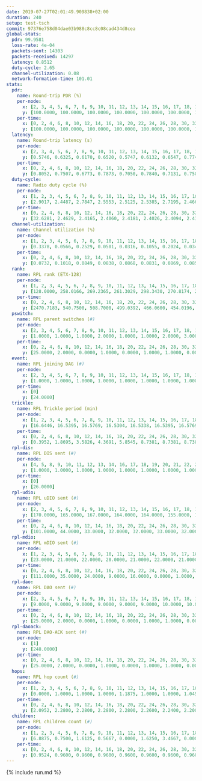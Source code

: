 ```yaml
---
date: 2019-07-27T02:01:49.909838+02:00
duration: 240
setup: test-tsch
commit: 97376e758d04dae03b988c8cc8c08cad434d8cea
global-stats:
  pdr: 99.9581
  loss-rate: 4e-04
  packets-sent: 14303
  packets-received: 14297
  latency: 0.8512
  duty-cycle: 2.65
  channel-utilization: 0.08
  network-formation-time: 101.01
stats:
  pdr:
    name: Round-trip PDR (%)
    per-node:
      x: [2, 3, 4, 5, 6, 7, 8, 9, 10, 11, 12, 13, 14, 15, 16, 17, 18, 19, 20, 21, 22, 23, 24, 25]
      y: [100.0000, 100.0000, 100.0000, 100.0000, 100.0000, 100.0000, 100.0000, 100.0000, 100.0000, 100.0000, 99.5146, 100.0000, 100.0000, 100.0000, 100.0000, 99.6403, 100.0000, 100.0000, 100.0000, 100.0000, 100.0000, 100.0000, 100.0000, 99.8358]
    per-time:
      x: [0, 2, 4, 6, 8, 10, 12, 14, 16, 18, 20, 22, 24, 26, 28, 30, 32, 34, 36, 38, 40, 42, 44, 46, 48, 50, 52, 54, 56, 58, 60, 62, 64, 66, 68, 70, 72, 74, 76, 78, 80, 82, 84, 86, 88, 90, 92, 94, 96, 98, 100, 102, 104, 106, 108, 110, 112, 114, 116, 118, 120, 122, 124, 126, 128, 130, 132, 134, 136, 138, 140, 142, 144, 146, 148, 150, 152, 154, 156, 158, 160, 162, 164, 166, 168, 170, 172, 174, 176, 178, 180, 182, 184, 186, 188, 190, 192, 194, 196, 198, 200, 202, 204, 206, 208, 210, 212, 214, 216, 218, 220, 222, 224, 226, 228, 230, 232, 234, 236, 238, 240]
      y: [100.0000, 100.0000, 100.0000, 100.0000, 100.0000, 100.0000, 100.0000, 100.0000, 100.0000, 100.0000, 100.0000, 100.0000, 100.0000, 100.0000, 100.0000, 100.0000, 100.0000, 100.0000, 100.0000, 100.0000, 100.0000, 100.0000, 100.0000, 100.0000, 100.0000, 100.0000, 100.0000, 100.0000, 100.0000, 100.0000, 100.0000, 100.0000, 100.0000, 100.0000, 100.0000, 100.0000, 100.0000, 100.0000, 100.0000, 100.0000, 100.0000, 100.0000, 100.0000, 100.0000, 100.0000, 100.0000, 100.0000, 100.0000, 100.0000, 100.0000, 100.0000, 100.0000, 99.1597, 99.1736, 100.0000, 100.0000, 100.0000, 100.0000, 100.0000, 100.0000, 100.0000, 100.0000, 100.0000, 100.0000, 100.0000, 100.0000, 100.0000, 100.0000, 100.0000, 100.0000, 100.0000, 100.0000, 100.0000, 100.0000, 100.0000, 100.0000, 100.0000, 100.0000, 100.0000, 100.0000, 100.0000, 100.0000, 100.0000, 100.0000, 100.0000, 100.0000, 100.0000, 100.0000, 100.0000, 100.0000, 100.0000, 100.0000, 100.0000, 100.0000, 100.0000, 100.0000, 100.0000, 100.0000, 100.0000, 98.3333, 100.0000, 100.0000, 100.0000, 100.0000, 100.0000, 99.1667, 100.0000, 100.0000, 100.0000, 100.0000, 99.1667, 100.0000, 100.0000, 100.0000, 100.0000, 100.0000, 100.0000, 100.0000, 100.0000, 100.0000, null]
  latency:
    name: Round-trip latency (s)
    per-node:
      x: [2, 3, 4, 5, 6, 7, 8, 9, 10, 11, 12, 13, 14, 15, 16, 17, 18, 19, 20, 21, 22, 23, 24, 25]
      y: [0.5746, 0.6325, 0.6170, 0.6520, 0.5747, 0.6132, 0.6547, 0.7742, 0.6667, 0.7756, 0.8271, 0.7635, 0.8646, 0.6868, 0.7453, 0.9706, 1.1008, 0.9252, 0.9385, 1.2149, 1.0471, 1.2370, 1.2754, 1.3523]
    per-time:
      x: [0, 2, 4, 6, 8, 10, 12, 14, 16, 18, 20, 22, 24, 26, 28, 30, 32, 34, 36, 38, 40, 42, 44, 46, 48, 50, 52, 54, 56, 58, 60, 62, 64, 66, 68, 70, 72, 74, 76, 78, 80, 82, 84, 86, 88, 90, 92, 94, 96, 98, 100, 102, 104, 106, 108, 110, 112, 114, 116, 118, 120, 122, 124, 126, 128, 130, 132, 134, 136, 138, 140, 142, 144, 146, 148, 150, 152, 154, 156, 158, 160, 162, 164, 166, 168, 170, 172, 174, 176, 178, 180, 182, 184, 186, 188, 190, 192, 194, 196, 198, 200, 202, 204, 206, 208, 210, 212, 214, 216, 218, 220, 222, 224, 226, 228, 230, 232, 234, 236, 238, 240]
      y: [0.8052, 0.7507, 0.6773, 0.7873, 0.7050, 0.7840, 0.7131, 0.7509, 0.6548, 0.7336, 0.7039, 0.7452, 0.7594, 0.6933, 0.6722, 0.6992, 0.7462, 0.6478, 0.6498, 0.6808, 0.6709, 0.6746, 0.7116, 0.6718, 0.6844, 0.6775, 0.6800, 0.7438, 0.6769, 0.7360, 0.7075, 0.6882, 0.6836, 0.6656, 0.6865, 0.6106, 0.5832, 0.6893, 0.7146, 0.6253, 0.6490, 0.6788, 0.6520, 0.6575, 0.6236, 0.6377, 0.6631, 0.6940, 0.6810, 0.6170, 0.6239, 0.6334, 0.6200, 0.6972, 0.6866, 0.7156, 0.6841, 0.6403, 0.6142, 0.6646, 0.6754, 0.6778, 0.6857, 0.6376, 0.6538, 0.6912, 0.6498, 0.7024, 0.7385, 0.6535, 0.5869, 0.7096, 0.8181, 0.6870, 0.6431, 0.7250, 0.6640, 0.8321, 0.9436, 0.9254, 0.7571, 0.7223, 0.6477, 0.9701, 1.0262, 0.8940, 0.8879, 0.6956, 0.7024, 1.0279, 1.3283, 1.1531, 0.9789, 0.8706, 0.7102, 1.0336, 1.5084, 1.3802, 1.2756, 1.0596, 0.8886, 1.0480, 1.4375, 1.4849, 1.4647, 1.2493, 1.0217, 1.1763, 1.5403, 1.5773, 1.5725, 1.4700, 1.3650, 1.2390, 1.5623, 1.5017, 1.5390, 1.5512, 1.4970, 1.4554, null]
  duty-cycle:
    name: Radio duty cycle (%)
    per-node:
      x: [1, 2, 3, 4, 5, 6, 7, 8, 9, 10, 11, 12, 13, 14, 15, 16, 17, 18, 19, 20, 21, 22, 23, 24, 25]
      y: [2.9017, 2.4487, 2.7847, 2.5553, 2.5125, 2.5385, 2.7195, 2.4666, 2.5447, 2.5506, 2.4728, 2.6446, 2.5783, 2.5695, 2.6218, 2.8999, 2.5829, 2.7085, 2.6261, 2.8009, 2.6656, 2.7294, 2.6797, 2.8156, 2.7616]
    per-time:
      x: [0, 2, 4, 6, 8, 10, 12, 14, 16, 18, 20, 22, 24, 26, 28, 30, 32, 34, 36, 38, 40, 42, 44, 46, 48, 50, 52, 54, 56, 58, 60, 62, 64, 66, 68, 70, 72, 74, 76, 78, 80, 82, 84, 86, 88, 90, 92, 94, 96, 98, 100, 102, 104, 106, 108, 110, 112, 114, 116, 118, 120, 122, 124, 126, 128, 130, 132, 134, 136, 138, 140, 142, 144, 146, 148, 150, 152, 154, 156, 158, 160, 162, 164, 166, 168, 170, 172, 174, 176, 178, 180, 182, 184, 186, 188, 190, 192, 194, 196, 198, 200, 202, 204, 206, 208, 210, 212, 214, 216, 218, 220, 222, 224, 226, 228, 230, 232, 234, 236, 238]
      y: [32.6281, 2.4629, 2.4165, 2.4060, 2.4181, 2.4026, 2.4094, 2.4110, 2.4123, 2.3913, 2.4086, 2.3971, 2.4048, 2.4017, 2.4283, 2.4093, 2.3925, 2.4017, 2.3884, 2.3991, 2.4007, 2.3905, 2.4046, 2.4040, 2.3959, 2.3973, 2.4006, 2.3885, 2.4183, 2.4064, 2.4004, 2.4120, 2.3951, 2.4072, 2.3973, 2.3925, 2.3810, 2.3900, 2.4062, 2.4006, 2.3865, 2.4011, 2.3988, 2.4089, 2.3976, 2.3763, 2.3824, 2.3947, 2.3801, 2.3926, 2.3935, 2.3908, 2.3883, 2.3779, 2.3913, 2.3853, 2.4012, 2.4133, 2.3968, 2.4026, 2.3920, 2.3829, 2.3879, 2.3914, 2.3956, 2.3985, 2.3947, 2.3885, 2.3941, 2.4009, 2.3920, 2.3776, 2.3812, 2.3949, 2.3919, 2.3864, 2.4045, 2.3871, 2.3853, 2.3904, 2.3949, 2.3879, 2.4116, 2.3878, 2.4061, 2.3930, 2.3999, 2.3990, 2.3827, 2.3868, 2.4067, 2.3913, 2.3936, 2.3988, 2.3960, 2.3869, 2.3929, 2.3758, 2.3814, 2.3897, 2.3961, 2.3705, 2.3922, 2.3730, 2.3830, 2.3780, 2.3765, 2.3831, 2.3769, 2.3818, 2.3827, 2.3944, 2.3961, 2.3903, 2.3934, 2.4028, 2.3982, 2.3871, 2.3960, 2.3929]
  channel-utilization:
    name: Channel utilization (%)
    per-node:
      x: [1, 2, 3, 4, 5, 6, 7, 8, 9, 10, 11, 12, 13, 14, 15, 16, 17, 18, 19, 20, 21, 22, 23, 24, 25]
      y: [0.3378, 0.0566, 0.2529, 0.0501, 0.0316, 0.1055, 0.2024, 0.0347, 0.0349, 0.0345, 0.0364, 0.1032, 0.0389, 0.0362, 0.0607, 0.2147, 0.0316, 0.0705, 0.0320, 0.0683, 0.0367, 0.0545, 0.0323, 0.0302, 0.0327]
    per-time:
      x: [0, 2, 4, 6, 8, 10, 12, 14, 16, 18, 20, 22, 24, 26, 28, 30, 32, 34, 36, 38, 40, 42, 44, 46, 48, 50, 52, 54, 56, 58, 60, 62, 64, 66, 68, 70, 72, 74, 76, 78, 80, 82, 84, 86, 88, 90, 92, 94, 96, 98, 100, 102, 104, 106, 108, 110, 112, 114, 116, 118, 120, 122, 124, 126, 128, 130, 132, 134, 136, 138, 140, 142, 144, 146, 148, 150, 152, 154, 156, 158, 160, 162, 164, 166, 168, 170, 172, 174, 176, 178, 180, 182, 184, 186, 188, 190, 192, 194, 196, 198, 200, 202, 204, 206, 208, 210, 212, 214, 216, 218, 220, 222, 224, 226, 228, 230, 232, 234, 236, 238]
      y: [0.0732, 0.1018, 0.0849, 0.0838, 0.0868, 0.0831, 0.0869, 0.0853, 0.0854, 0.0786, 0.0871, 0.0820, 0.0850, 0.0830, 0.0928, 0.0879, 0.0795, 0.0836, 0.0782, 0.0822, 0.0846, 0.0796, 0.0821, 0.0848, 0.0794, 0.0828, 0.0836, 0.0779, 0.0902, 0.0874, 0.0832, 0.0865, 0.0797, 0.0863, 0.0793, 0.0812, 0.0750, 0.0794, 0.0850, 0.0837, 0.0776, 0.0795, 0.0817, 0.0872, 0.0832, 0.0744, 0.0765, 0.0815, 0.0738, 0.0779, 0.0811, 0.0781, 0.0783, 0.0750, 0.0801, 0.0761, 0.0846, 0.0873, 0.0802, 0.0836, 0.0791, 0.0753, 0.0798, 0.0794, 0.0823, 0.0837, 0.0797, 0.0775, 0.0798, 0.0824, 0.0802, 0.0736, 0.0756, 0.0822, 0.0795, 0.0761, 0.0848, 0.0766, 0.0767, 0.0795, 0.0815, 0.0780, 0.0890, 0.0762, 0.0849, 0.0786, 0.0820, 0.0822, 0.0757, 0.0772, 0.0864, 0.0801, 0.0793, 0.0821, 0.0802, 0.0767, 0.0806, 0.0746, 0.0759, 0.0796, 0.0831, 0.0706, 0.0803, 0.0714, 0.0755, 0.0751, 0.0758, 0.0769, 0.0764, 0.0769, 0.0779, 0.0815, 0.0812, 0.0785, 0.0814, 0.0847, 0.0828, 0.0783, 0.0813, 0.0812]
  rank:
    name: RPL rank (ETX-128)
    per-node:
      x: [1, 2, 3, 4, 5, 6, 7, 8, 9, 10, 11, 12, 13, 14, 15, 16, 17, 18, 19, 20, 21, 22, 23, 24, 25]
      y: [128.0000, 258.0166, 269.2365, 261.3029, 298.3430, 270.8174, 265.1452, 327.6322, 449.8930, 398.5021, 448.7603, 391.0939, 417.5926, 467.9793, 407.6349, 410.7910, 525.7589, 814.1579, 558.1943, 544.3859, 588.2769, 828.9711, 672.4959, 674.7328, 678.8871]
    per-time:
      x: [0, 2, 4, 6, 8, 10, 12, 14, 16, 18, 20, 22, 24, 26, 28, 30, 32, 34, 36, 38, 40, 42, 44, 46, 48, 50, 52, 54, 56, 58, 60, 62, 64, 66, 68, 70, 72, 74, 76, 78, 80, 82, 84, 86, 88, 90, 92, 94, 96, 98, 100, 102, 104, 106, 108, 110, 112, 114, 116, 118, 120, 122, 124, 126, 128, 130, 132, 134, 136, 138, 140, 142, 144, 146, 148, 150, 152, 154, 156, 158, 160, 162, 164, 166, 168, 170, 172, 174, 176, 178, 180, 182, 184, 186, 188, 190, 192, 194, 196, 198, 200, 202, 204, 206, 208, 210, 212, 214, 216, 218, 220, 222, 224, 226, 228, 230, 232, 234, 236, 238]
      y: [2470.7183, 540.7500, 508.7000, 499.0392, 466.0600, 454.0196, 454.9608, 452.7800, 446.7647, 441.4200, 442.8600, 440.9200, 438.3333, 437.9600, 437.8200, 442.3200, 438.7400, 439.1600, 440.0200, 442.9808, 438.5000, 437.5200, 442.6346, 437.7400, 434.6800, 434.6200, 434.1800, 439.5577, 445.3800, 451.3400, 447.1400, 450.9000, 440.1000, 440.5294, 435.5000, 436.6471, 438.0000, 430.2600, 436.0192, 431.5800, 427.8200, 428.3200, 429.6200, 427.2400, 424.6923, 419.0600, 418.8400, 418.6000, 420.3200, 418.9000, 419.5600, 420.4400, 427.1400, 427.1800, 433.0769, 424.9400, 436.7358, 421.6600, 421.7400, 423.3725, 420.3800, 420.9800, 420.1200, 421.1800, 419.7400, 420.2200, 420.7600, 423.0600, 423.0600, 424.7400, 425.9804, 438.5385, 442.9423, 441.1154, 428.5600, 423.7647, 422.0000, 421.2800, 421.0400, 422.5882, 419.1800, 429.0189, 423.6600, 430.4510, 429.7843, 428.2353, 429.9200, 433.7200, 438.1509, 434.9216, 433.7115, 426.6078, 423.3800, 424.0400, 422.8000, 427.0000, 426.4118, 428.1176, 424.5098, 423.3462, 429.9038, 427.2800, 425.0200, 419.0200, 414.2600, 413.3400, 416.7200, 417.3200, 415.4808, 410.2600, 411.8235, 413.4200, 419.5400, 417.7400, 430.1923, 419.7000, 418.5800, 417.8431, 417.3400, 416.5200]
  pswitch:
    name: RPL parent switches (#)
    per-node:
      x: [2, 3, 4, 5, 6, 7, 8, 9, 10, 11, 12, 13, 14, 15, 16, 17, 18, 19, 20, 21, 22, 23, 24, 25]
      y: [1.0000, 1.0000, 1.0000, 2.0000, 1.0000, 1.0000, 2.0000, 3.0000, 3.0000, 2.0000, 5.0000, 3.0000, 2.0000, 1.0000, 4.0000, 13.0000, 7.0000, 7.0000, 2.0000, 2.0000, 2.0000, 7.0000, 8.0000, 9.0000]
    per-time:
      x: [0, 2, 4, 6, 8, 10, 12, 14, 16, 18, 20, 22, 24, 26, 28, 30, 32, 34, 36, 38, 40, 42, 44, 46, 48, 50, 52, 54, 56, 58, 60, 62, 64, 66, 68, 70, 72, 74, 76, 78, 80, 82, 84, 86, 88, 90, 92, 94, 96, 98, 100, 102, 104, 106, 108, 110, 112, 114, 116, 118, 120, 122, 124, 126, 128, 130, 132, 134, 136, 138, 140, 142, 144, 146, 148, 150, 152, 154, 156, 158, 160, 162, 164, 166, 168, 170, 172, 174, 176, 178, 180, 182, 184, 186, 188, 190, 192, 194, 196, 198, 200, 202, 204, 206, 208, 210, 212, 214, 216, 218, 220, 222, 224, 226, 228, 230, 232, 234]
      y: [25.0000, 2.0000, 0.0000, 1.0000, 0.0000, 1.0000, 1.0000, 0.0000, 1.0000, 0.0000, 0.0000, 0.0000, 1.0000, 0.0000, 0.0000, 0.0000, 0.0000, 0.0000, 0.0000, 2.0000, 0.0000, 0.0000, 2.0000, 0.0000, 0.0000, 0.0000, 0.0000, 2.0000, 0.0000, 0.0000, 0.0000, 0.0000, 0.0000, 1.0000, 0.0000, 1.0000, 2.0000, 0.0000, 2.0000, 0.0000, 0.0000, 0.0000, 0.0000, 0.0000, 2.0000, 0.0000, 0.0000, 0.0000, 0.0000, 0.0000, 0.0000, 0.0000, 0.0000, 0.0000, 2.0000, 0.0000, 3.0000, 0.0000, 0.0000, 1.0000, 0.0000, 0.0000, 0.0000, 0.0000, 0.0000, 0.0000, 0.0000, 0.0000, 0.0000, 0.0000, 1.0000, 2.0000, 2.0000, 2.0000, 0.0000, 1.0000, 2.0000, 0.0000, 0.0000, 1.0000, 0.0000, 3.0000, 0.0000, 1.0000, 1.0000, 1.0000, 0.0000, 0.0000, 3.0000, 1.0000, 2.0000, 1.0000, 0.0000, 0.0000, 0.0000, 0.0000, 1.0000, 1.0000, 1.0000, 2.0000, 2.0000, 0.0000, 0.0000, 0.0000, 0.0000, 0.0000, 0.0000, 0.0000, 2.0000, 0.0000, 1.0000, 0.0000, 0.0000, 0.0000, 2.0000, 0.0000, 0.0000, 1.0000]
  event:
    name: RPL joining DAG (#)
    per-node:
      x: [2, 3, 4, 5, 6, 7, 8, 9, 10, 11, 12, 13, 14, 15, 16, 17, 18, 19, 20, 21, 22, 23, 24, 25]
      y: [1.0000, 1.0000, 1.0000, 1.0000, 1.0000, 1.0000, 1.0000, 1.0000, 1.0000, 1.0000, 1.0000, 1.0000, 1.0000, 1.0000, 1.0000, 1.0000, 1.0000, 1.0000, 1.0000, 1.0000, 1.0000, 1.0000, 1.0000, 1.0000]
    per-time:
      x: [0]
      y: [24.0000]
  trickle:
    name: RPL Trickle period (min)
    per-node:
      x: [1, 2, 3, 4, 5, 6, 7, 8, 9, 10, 11, 12, 13, 14, 15, 16, 17, 18, 19, 20, 21, 22, 23, 24, 25]
      y: [16.6446, 16.5395, 16.5769, 16.5304, 16.5338, 16.5395, 16.5769, 16.5073, 16.5377, 16.5377, 16.5344, 16.5548, 16.4969, 16.4557, 16.5251, 16.5368, 16.5702, 16.5283, 16.4619, 16.5406, 16.4410, 16.5087, 16.5952, 16.5623, 16.5494]
    per-time:
      x: [0, 2, 4, 6, 8, 10, 12, 14, 16, 18, 20, 22, 24, 26, 28, 30, 32, 34, 36, 38, 40, 42, 44, 46, 48, 50, 52, 54, 56, 58, 60, 62, 64, 66, 68, 70, 72, 74, 76, 78, 80, 82, 84, 86, 88, 90, 92, 94, 96, 98, 100, 102, 104, 106, 108, 110, 112, 114, 116, 118, 120, 122, 124, 126, 128, 130, 132, 134, 136, 138, 140, 142, 144, 146, 148, 150, 152, 154, 156, 158, 160, 162, 164, 166, 168, 170, 172, 174, 176, 178, 180, 182, 184, 186, 188, 190, 192, 194, 196, 198, 200, 202, 204, 206, 208, 210, 212, 214, 216, 218, 220, 222, 224, 226, 228, 230, 232, 234, 236, 238]
      y: [0.3952, 1.8695, 3.5826, 4.3691, 5.8545, 8.7381, 8.7381, 8.7381, 9.2521, 17.3015, 17.4763, 17.4763, 17.4763, 17.4763, 17.4763, 17.4763, 17.4763, 17.4763, 17.4763, 17.4763, 17.4763, 17.4763, 17.4763, 17.4763, 17.4763, 17.4763, 17.4763, 17.4763, 17.4763, 17.4763, 17.4763, 17.4763, 17.4763, 17.4763, 17.4763, 17.4763, 17.4763, 17.4763, 17.4763, 17.4763, 17.4763, 17.4763, 17.4763, 17.4763, 17.4763, 17.4763, 17.4763, 17.4763, 17.4763, 17.4763, 17.4763, 17.4763, 17.4763, 17.4763, 17.4763, 17.4763, 17.4763, 17.4763, 17.4763, 17.4763, 17.4763, 17.4763, 17.4763, 17.4763, 17.4763, 17.4763, 17.4763, 17.4763, 17.4763, 17.4763, 17.4763, 17.4763, 17.4763, 17.4763, 17.4763, 17.4763, 17.4763, 17.4763, 17.4763, 17.4763, 17.4763, 17.4763, 17.4763, 17.4763, 17.4763, 17.4763, 17.4763, 17.4763, 17.4763, 17.4763, 17.4763, 17.4763, 17.4763, 17.4763, 17.4763, 17.4763, 17.4763, 17.4763, 17.4763, 17.4763, 17.4763, 17.4763, 17.4763, 17.4763, 17.4763, 17.4763, 17.4763, 17.4763, 17.4763, 17.4763, 17.4763, 17.4763, 17.4763, 17.4763, 17.4763, 17.4763, 17.4763, 17.4763, 17.4763, 17.4763]
  rpl-dis:
    name: RPL DIS sent (#)
    per-node:
      x: [4, 5, 8, 9, 10, 11, 12, 13, 14, 16, 17, 18, 19, 20, 21, 22, 23, 24, 25]
      y: [1.0000, 1.0000, 1.0000, 1.0000, 1.0000, 1.0000, 1.0000, 1.0000, 1.0000, 1.0000, 2.0000, 2.0000, 1.0000, 1.0000, 2.0000, 2.0000, 2.0000, 3.0000, 1.0000]
    per-time:
      x: [0]
      y: [26.0000]
  rpl-udio:
    name: RPL uDIO sent (#)
    per-node:
      x: [2, 3, 4, 5, 6, 7, 8, 9, 10, 11, 12, 13, 14, 15, 16, 17, 18, 19, 20, 21, 22, 23, 24, 25]
      y: [170.0000, 165.0000, 167.0000, 164.0000, 164.0000, 155.0000, 161.0000, 169.0000, 164.0000, 166.0000, 165.0000, 169.0000, 170.0000, 160.0000, 140.0000, 167.0000, 160.0000, 162.0000, 160.0000, 170.0000, 162.0000, 177.0000, 166.0000, 160.0000]
    per-time:
      x: [0, 2, 4, 6, 8, 10, 12, 14, 16, 18, 20, 22, 24, 26, 28, 30, 32, 34, 36, 38, 40, 42, 44, 46, 48, 50, 52, 54, 56, 58, 60, 62, 64, 66, 68, 70, 72, 74, 76, 78, 80, 82, 84, 86, 88, 90, 92, 94, 96, 98, 100, 102, 104, 106, 108, 110, 112, 114, 116, 118, 120, 122, 124, 126, 128, 130, 132, 134, 136, 138, 140, 142, 144, 146, 148, 150, 152, 154, 156, 158, 160, 162, 164, 166, 168, 170, 172, 174, 176, 178, 180, 182, 184, 186, 188, 190, 192, 194, 196, 198, 200, 202, 204, 206, 208, 210, 212, 214, 216, 218, 220, 222, 224, 226, 228, 230, 232, 234, 236, 238, 240]
      y: [101.0000, 44.0000, 33.0000, 32.0000, 32.0000, 33.0000, 32.0000, 31.0000, 33.0000, 33.0000, 34.0000, 37.0000, 28.0000, 33.0000, 28.0000, 34.0000, 36.0000, 31.0000, 35.0000, 33.0000, 32.0000, 32.0000, 37.0000, 30.0000, 31.0000, 35.0000, 33.0000, 28.0000, 35.0000, 29.0000, 37.0000, 35.0000, 34.0000, 32.0000, 25.0000, 34.0000, 27.0000, 31.0000, 37.0000, 32.0000, 25.0000, 35.0000, 36.0000, 30.0000, 30.0000, 35.0000, 35.0000, 33.0000, 32.0000, 32.0000, 29.0000, 31.0000, 31.0000, 30.0000, 32.0000, 34.0000, 32.0000, 30.0000, 30.0000, 35.0000, 33.0000, 31.0000, 31.0000, 33.0000, 33.0000, 28.0000, 33.0000, 36.0000, 30.0000, 34.0000, 31.0000, 32.0000, 28.0000, 34.0000, 33.0000, 31.0000, 36.0000, 29.0000, 33.0000, 31.0000, 34.0000, 29.0000, 33.0000, 33.0000, 29.0000, 33.0000, 29.0000, 34.0000, 31.0000, 26.0000, 34.0000, 33.0000, 30.0000, 35.0000, 28.0000, 29.0000, 31.0000, 38.0000, 32.0000, 34.0000, 32.0000, 33.0000, 32.0000, 28.0000, 29.0000, 30.0000, 32.0000, 32.0000, 30.0000, 39.0000, 28.0000, 35.0000, 29.0000, 31.0000, 36.0000, 33.0000, 32.0000, 32.0000, 31.0000, 36.0000, 2.0000]
  rpl-mdio:
    name: RPL mDIO sent (#)
    per-node:
      x: [1, 2, 3, 4, 5, 6, 7, 8, 9, 10, 11, 12, 13, 14, 15, 16, 17, 18, 19, 20, 21, 22, 23, 24, 25]
      y: [23.0000, 21.0000, 22.0000, 20.0000, 21.0000, 22.0000, 21.0000, 20.0000, 21.0000, 20.0000, 21.0000, 21.0000, 21.0000, 21.0000, 21.0000, 21.0000, 21.0000, 22.0000, 22.0000, 20.0000, 24.0000, 22.0000, 21.0000, 20.0000, 21.0000]
    per-time:
      x: [0, 2, 4, 6, 8, 10, 12, 14, 16, 18, 20, 22, 24, 26, 28, 30, 32, 34, 36, 38, 40, 42, 44, 46, 48, 50, 52, 54, 56, 58, 60, 62, 64, 66, 68, 70, 72, 74, 76, 78, 80, 82, 84, 86, 88, 90, 92, 94, 96, 98, 100, 102, 104, 106, 108, 110, 112, 114, 116, 118, 120, 122, 124, 126, 128, 130, 132, 134, 136, 138, 140, 142, 144, 146, 148, 150, 152, 154, 156, 158, 160, 162, 164, 166, 168, 170, 172, 174, 176, 178, 180, 182, 184, 186, 188, 190, 192, 194, 196, 198, 200, 202, 204, 206, 208, 210, 212, 214, 216, 218, 220, 222, 224, 226, 228, 230, 232, 234, 236, 238]
      y: [111.0000, 35.0000, 24.0000, 9.0000, 16.0000, 0.0000, 1.0000, 10.0000, 12.0000, 2.0000, 0.0000, 0.0000, 0.0000, 4.0000, 12.0000, 2.0000, 3.0000, 4.0000, 0.0000, 0.0000, 0.0000, 0.0000, 6.0000, 6.0000, 10.0000, 1.0000, 2.0000, 0.0000, 0.0000, 0.0000, 1.0000, 8.0000, 7.0000, 3.0000, 6.0000, 0.0000, 0.0000, 0.0000, 0.0000, 1.0000, 6.0000, 8.0000, 4.0000, 6.0000, 0.0000, 0.0000, 0.0000, 0.0000, 4.0000, 8.0000, 4.0000, 6.0000, 3.0000, 0.0000, 0.0000, 0.0000, 0.0000, 5.0000, 6.0000, 6.0000, 6.0000, 2.0000, 0.0000, 0.0000, 0.0000, 0.0000, 7.0000, 4.0000, 4.0000, 9.0000, 1.0000, 0.0000, 0.0000, 0.0000, 6.0000, 3.0000, 8.0000, 4.0000, 3.0000, 1.0000, 0.0000, 0.0000, 0.0000, 9.0000, 6.0000, 4.0000, 4.0000, 2.0000, 0.0000, 0.0000, 0.0000, 0.0000, 8.0000, 5.0000, 4.0000, 5.0000, 3.0000, 0.0000, 0.0000, 0.0000, 0.0000, 5.0000, 6.0000, 6.0000, 7.0000, 1.0000, 0.0000, 0.0000, 0.0000, 6.0000, 3.0000, 8.0000, 4.0000, 4.0000, 0.0000, 0.0000, 0.0000, 0.0000, 4.0000, 6.0000]
  rpl-dao:
    name: RPL DAO sent (#)
    per-node:
      x: [2, 3, 4, 5, 6, 7, 8, 9, 10, 11, 12, 13, 14, 15, 16, 17, 18, 19, 20, 21, 22, 23, 24, 25]
      y: [9.0000, 9.0000, 9.0000, 9.0000, 9.0000, 9.0000, 10.0000, 10.0000, 9.0000, 11.0000, 11.0000, 10.0000, 10.0000, 10.0000, 11.0000, 14.0000, 11.0000, 11.0000, 9.0000, 10.0000, 9.0000, 13.0000, 13.0000, 14.0000]
    per-time:
      x: [0, 2, 4, 6, 8, 10, 12, 14, 16, 18, 20, 22, 24, 26, 28, 30, 32, 34, 36, 38, 40, 42, 44, 46, 48, 50, 52, 54, 56, 58, 60, 62, 64, 66, 68, 70, 72, 74, 76, 78, 80, 82, 84, 86, 88, 90, 92, 94, 96, 98, 100, 102, 104, 106, 108, 110, 112, 114, 116, 118, 120, 122, 124, 126, 128, 130, 132, 134, 136, 138, 140, 142, 144, 146, 148, 150, 152, 154, 156, 158, 160, 162, 164, 166, 168, 170, 172, 174, 176, 178, 180, 182, 184, 186, 188, 190, 192, 194, 196, 198, 200, 202, 204, 206, 208, 210, 212, 214, 216, 218, 220, 222, 224, 226, 228, 230, 232, 234, 236, 238]
      y: [25.0000, 2.0000, 0.0000, 1.0000, 0.0000, 1.0000, 1.0000, 0.0000, 1.0000, 0.0000, 0.0000, 0.0000, 1.0000, 0.0000, 17.0000, 2.0000, 0.0000, 0.0000, 1.0000, 3.0000, 0.0000, 1.0000, 2.0000, 1.0000, 0.0000, 0.0000, 1.0000, 2.0000, 10.0000, 5.0000, 0.0000, 0.0000, 1.0000, 5.0000, 0.0000, 2.0000, 3.0000, 2.0000, 2.0000, 0.0000, 0.0000, 0.0000, 7.0000, 5.0000, 2.0000, 0.0000, 0.0000, 1.0000, 1.0000, 1.0000, 2.0000, 4.0000, 1.0000, 0.0000, 2.0000, 0.0000, 6.0000, 8.0000, 1.0000, 1.0000, 0.0000, 1.0000, 1.0000, 0.0000, 2.0000, 3.0000, 0.0000, 0.0000, 1.0000, 0.0000, 4.0000, 10.0000, 3.0000, 3.0000, 0.0000, 1.0000, 4.0000, 0.0000, 2.0000, 3.0000, 0.0000, 3.0000, 0.0000, 1.0000, 1.0000, 7.0000, 4.0000, 1.0000, 2.0000, 0.0000, 6.0000, 2.0000, 1.0000, 2.0000, 0.0000, 0.0000, 2.0000, 1.0000, 1.0000, 5.0000, 7.0000, 1.0000, 0.0000, 0.0000, 3.0000, 2.0000, 0.0000, 1.0000, 4.0000, 0.0000, 2.0000, 0.0000, 1.0000, 2.0000, 11.0000, 0.0000, 1.0000, 1.0000, 0.0000, 3.0000]
  rpl-daoack:
    name: RPL DAO-ACK sent (#)
    per-node:
      x: [1]
      y: [248.0000]
    per-time:
      x: [0, 2, 4, 6, 8, 10, 12, 14, 16, 18, 20, 22, 24, 26, 28, 30, 32, 34, 36, 38, 40, 42, 44, 46, 48, 50, 52, 54, 56, 58, 60, 62, 64, 66, 68, 70, 72, 74, 76, 78, 80, 82, 84, 86, 88, 90, 92, 94, 96, 98, 100, 102, 104, 106, 108, 110, 112, 114, 116, 118, 120, 122, 124, 126, 128, 130, 132, 134, 136, 138, 140, 142, 144, 146, 148, 150, 152, 154, 156, 158, 160, 162, 164, 166, 168, 170, 172, 174, 176, 178, 180, 182, 184, 186, 188, 190, 192, 194, 196, 198, 200, 202, 204, 206, 208, 210, 212, 214, 216, 218, 220, 222, 224, 226, 228, 230, 232, 234, 236, 238]
      y: [25.0000, 2.0000, 0.0000, 1.0000, 0.0000, 1.0000, 1.0000, 0.0000, 1.0000, 0.0000, 0.0000, 0.0000, 1.0000, 0.0000, 17.0000, 2.0000, 0.0000, 0.0000, 1.0000, 3.0000, 0.0000, 1.0000, 2.0000, 1.0000, 0.0000, 0.0000, 1.0000, 2.0000, 9.0000, 5.0000, 0.0000, 0.0000, 1.0000, 4.0000, 0.0000, 2.0000, 3.0000, 2.0000, 2.0000, 0.0000, 0.0000, 0.0000, 7.0000, 5.0000, 2.0000, 0.0000, 0.0000, 1.0000, 1.0000, 1.0000, 2.0000, 4.0000, 1.0000, 0.0000, 2.0000, 0.0000, 6.0000, 8.0000, 1.0000, 1.0000, 0.0000, 1.0000, 1.0000, 0.0000, 2.0000, 3.0000, 0.0000, 0.0000, 1.0000, 0.0000, 4.0000, 10.0000, 3.0000, 3.0000, 0.0000, 1.0000, 4.0000, 0.0000, 2.0000, 3.0000, 0.0000, 3.0000, 0.0000, 1.0000, 1.0000, 7.0000, 4.0000, 1.0000, 2.0000, 0.0000, 6.0000, 2.0000, 1.0000, 2.0000, 0.0000, 0.0000, 2.0000, 1.0000, 1.0000, 5.0000, 7.0000, 1.0000, 0.0000, 0.0000, 3.0000, 2.0000, 0.0000, 1.0000, 4.0000, 0.0000, 2.0000, 0.0000, 1.0000, 2.0000, 11.0000, 0.0000, 1.0000, 1.0000, 0.0000, 3.0000]
  hops:
    name: RPL hop count (#)
    per-node:
      x: [1, 2, 3, 4, 5, 6, 7, 8, 9, 10, 11, 12, 13, 14, 15, 16, 17, 18, 19, 20, 21, 22, 23, 24, 25]
      y: [0.0000, 1.0000, 1.0000, 1.0000, 1.1875, 1.0000, 1.0000, 1.0458, 2.0917, 2.0000, 2.0000, 1.8792, 2.0750, 2.0000, 2.0000, 2.0000, 2.8958, 2.9456, 3.0667, 3.0544, 3.0042, 3.0000, 3.9874, 4.0000, 4.0000]
    per-time:
      x: [0, 2, 4, 6, 8, 10, 12, 14, 16, 18, 20, 22, 24, 26, 28, 30, 32, 34, 36, 38, 40, 42, 44, 46, 48, 50, 52, 54, 56, 58, 60, 62, 64, 66, 68, 70, 72, 74, 76, 78, 80, 82, 84, 86, 88, 90, 92, 94, 96, 98, 100, 102, 104, 106, 108, 110, 112, 114, 116, 118, 120, 122, 124, 126, 128, 130, 132, 134, 136, 138, 140, 142, 144, 146, 148, 150, 152, 154, 156, 158, 160, 162, 164, 166, 168, 170, 172, 174, 176, 178, 180, 182, 184, 186, 188, 190, 192, 194, 196, 198, 200, 202, 204, 206, 208, 210, 212, 214, 216, 218, 220, 222, 224, 226, 228, 230, 232, 234, 236, 238]
      y: [2.0952, 2.2800, 2.2800, 2.2800, 2.2800, 2.2600, 2.2400, 2.2000, 2.2000, 2.1600, 2.1600, 2.1600, 2.1600, 2.1600, 2.1600, 2.1600, 2.1600, 2.1600, 2.1600, 2.1600, 2.1600, 2.1600, 2.1400, 2.1200, 2.1200, 2.1200, 2.1200, 2.1200, 2.1600, 2.1600, 2.1600, 2.1600, 2.1600, 2.1800, 2.2000, 2.2000, 2.1600, 2.1600, 2.1600, 2.1600, 2.1600, 2.1600, 2.1600, 2.1600, 2.1200, 2.0800, 2.0800, 2.0800, 2.0800, 2.0800, 2.0800, 2.0800, 2.0800, 2.0800, 2.1200, 2.1200, 2.1200, 2.1200, 2.1200, 2.1200, 2.1200, 2.1200, 2.1200, 2.1200, 2.1200, 2.1200, 2.1200, 2.1200, 2.1200, 2.1200, 2.1200, 2.1200, 2.1200, 2.1200, 2.1200, 2.1200, 2.1200, 2.1200, 2.1200, 2.1200, 2.1200, 2.1200, 2.1200, 2.1200, 2.1200, 2.1200, 2.1200, 2.1200, 2.1200, 2.1200, 2.1200, 2.1200, 2.1200, 2.1200, 2.1200, 2.1200, 2.0600, 2.0000, 2.0400, 2.0400, 2.0800, 2.0800, 2.0800, 2.0800, 2.0800, 2.0800, 2.0800, 2.0800, 2.0000, 2.0000, 2.0000, 2.1200, 2.1200, 2.1200, 2.1200, 2.1200, 2.1200, 2.1200, 2.1200, 2.1200]
  children:
    name: RPL children count (#)
    per-node:
      x: [1, 2, 3, 4, 5, 6, 7, 8, 9, 10, 11, 12, 13, 14, 15, 16, 17, 18, 19, 20, 21, 22, 23, 24, 25]
      y: [6.8875, 0.7500, 1.6125, 0.5667, 0.0000, 1.6250, 3.4667, 0.0000, 0.0000, 0.0917, 0.0000, 1.0625, 0.1875, 0.0000, 0.8625, 3.7458, 0.0000, 1.0921, 0.0000, 1.2720, 0.0000, 0.7573, 0.0000, 0.0000, 0.0000]
    per-time:
      x: [0, 2, 4, 6, 8, 10, 12, 14, 16, 18, 20, 22, 24, 26, 28, 30, 32, 34, 36, 38, 40, 42, 44, 46, 48, 50, 52, 54, 56, 58, 60, 62, 64, 66, 68, 70, 72, 74, 76, 78, 80, 82, 84, 86, 88, 90, 92, 94, 96, 98, 100, 102, 104, 106, 108, 110, 112, 114, 116, 118, 120, 122, 124, 126, 128, 130, 132, 134, 136, 138, 140, 142, 144, 146, 148, 150, 152, 154, 156, 158, 160, 162, 164, 166, 168, 170, 172, 174, 176, 178, 180, 182, 184, 186, 188, 190, 192, 194, 196, 198, 200, 202, 204, 206, 208, 210, 212, 214, 216, 218, 220, 222, 224, 226, 228, 230, 232, 234, 236, 238]
      y: [0.9524, 0.9600, 0.9600, 0.9600, 0.9600, 0.9600, 0.9600, 0.9600, 0.9600, 0.9600, 0.9600, 0.9600, 0.9600, 0.9600, 0.9600, 0.9600, 0.9600, 0.9600, 0.9600, 0.9600, 0.9600, 0.9600, 0.9600, 0.9600, 0.9600, 0.9600, 0.9600, 0.9600, 0.9600, 0.9600, 0.9600, 0.9600, 0.9600, 0.9600, 0.9600, 0.9600, 0.9600, 0.9600, 0.9600, 0.9600, 0.9600, 0.9600, 0.9600, 0.9600, 0.9600, 0.9600, 0.9600, 0.9600, 0.9600, 0.9600, 0.9600, 0.9600, 0.9600, 0.9600, 0.9600, 0.9600, 0.9600, 0.9600, 0.9600, 0.9600, 0.9600, 0.9600, 0.9600, 0.9600, 0.9600, 0.9600, 0.9600, 0.9600, 0.9600, 0.9600, 0.9600, 0.9600, 0.9600, 0.9600, 0.9600, 0.9600, 0.9600, 0.9600, 0.9600, 0.9600, 0.9600, 0.9600, 0.9600, 0.9600, 0.9600, 0.9600, 0.9600, 0.9600, 0.9600, 0.9600, 0.9600, 0.9600, 0.9600, 0.9600, 0.9600, 0.9600, 0.9600, 0.9600, 0.9600, 0.9600, 0.9600, 0.9600, 0.9600, 0.9600, 0.9600, 0.9600, 0.9600, 0.9600, 0.9600, 0.9600, 0.9600, 0.9600, 0.9600, 0.9600, 0.9600, 0.9600, 0.9600, 0.9600, 0.9600, 0.9600]
---
```


{% include run.md %}
